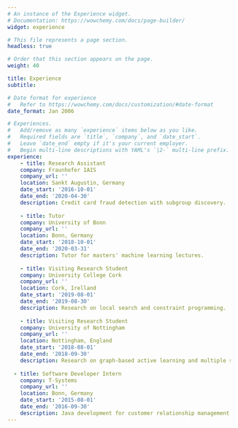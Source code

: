 ```yaml
---
# An instance of the Experience widget.
# Documentation: https://wowchemy.com/docs/page-builder/
widget: experience

# This file represents a page section.
headless: true

# Order that this section appears on the page.
weight: 40

title: Experience
subtitle:

# Date format for experience
#   Refer to https://wowchemy.com/docs/customization/#date-format
date_format: Jan 2006

# Experiences.
#   Add/remove as many `experience` items below as you like.
#   Required fields are `title`, `company`, and `date_start`.
#   Leave `date_end` empty if it's your current employer.
#   Begin multi-line descriptions with YAML's `|2-` multi-line prefix.
experience:
    - title: Research Assistant
    company: Fraunhofer IAIS
    company_url: ''
    location: Sankt Augustin, Germany
    date_start: '2016-10-01'
    date_end: '2020-04-30'
    description: Credit card fraud detection with subgroup discovery.
    
    - title: Tutor
    company: University of Bonn
    company_url: ''
    location: Bonn, Germany
    date_start: '2018-10-01'
    date_end: '2020-03-31'
    description: Tutor for masters' machine learning lectures.
    
    - title: Visiting Research Student
    company: University College Cork
    company_url: ''
    location: Cork, Irelland
    date_start: '2019-08-01'
    date_end: '2019-08-30'
    description: Research on local search and constraint programming.
    
    - title: Visiting Research Student
    company: University of Nottingham
    company_url: ''
    location: Nottingham, England
    date_start: '2018-08-01'
    date_end: '2018-09-30'
    description: Research on graph-based active learning and multiple systems estimation.
        
  - title: Software Developer Intern
    company: T-Systems
    company_url: ''
    location: Bonn, Germany
    date_start: '2015-08-01'
    date_end: '2016-09-30'
    description: Java development for customer relationship management software.
---
```

